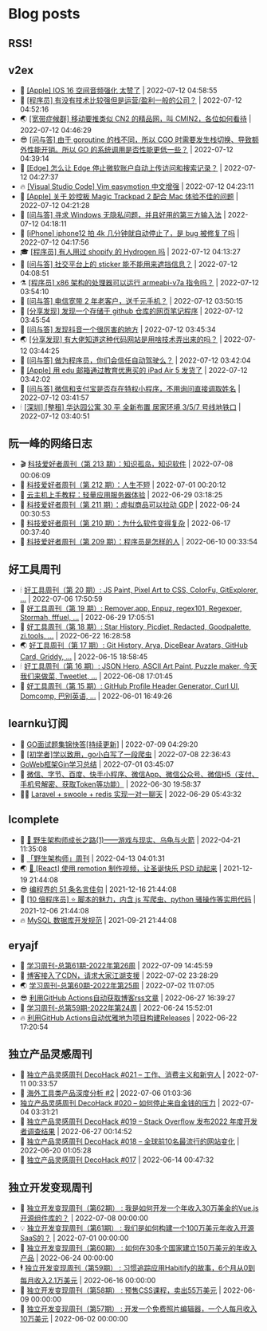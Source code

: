 # Blog posts
## RSS!



## v2ex

<!-- v2ex:START  -->
- 🫶 [[Apple] IOS 16 空间音频强化 太赞了](https://www.v2ex.com/t/865645#reply5) | 2022-07-12 04:58:55 
- 🧰 [[程序员] 有没有技术比较强但是运营/盈利一般的公司？](https://www.v2ex.com/t/865644#reply12) | 2022-07-12 04:52:16 
- 🌏 [[宽带症候群] 移动要推类似 CN2 的精品网，叫 CMIN2，各位如何看待](https://www.v2ex.com/t/865643#reply5) | 2022-07-12 04:46:29 
- 😎 [[问与答] 由于 goroutine 的栈不同，所以 CGO 时需要发生栈切换、导致额外性能开销。所以 GO 的系统调用是否性能更低一些？](https://www.v2ex.com/t/865642#reply0) | 2022-07-12 04:39:14 
- 💂 [[Edge] 怎么让 Edge 停止微软账户自动上传访问和搜索记录？](https://www.v2ex.com/t/865639#reply2) | 2022-07-12 04:27:37 
- 🔥 [[Visual Studio Code] Vim easymotion 中文增强](https://www.v2ex.com/t/865637#reply0) | 2022-07-12 04:23:11 
- 🦅 [[Apple] 关于 妙控板 Magic Trackpad 2 配合 Mac 体验不佳的问题](https://www.v2ex.com/t/865636#reply9) | 2022-07-12 04:21:28 
- 🙉 [[问与答] 寻求 Windows 无隐私问题，并且好用的第三方输入法](https://www.v2ex.com/t/865634#reply4) | 2022-07-12 04:18:11 
- 💫 [[iPhone] iphone12 拍 4k 几分钟就自动停止了，是 bug 被修复了吗](https://www.v2ex.com/t/865633#reply0) | 2022-07-12 04:17:56 
- 🎓 [[程序员] 有人用过 shopify 的 Hydrogen 吗](https://www.v2ex.com/t/865631#reply1) | 2022-07-12 04:13:27 
- 🗽 [[问与答] 社交平台上的 sticker 能不能用来遮挡信息？](https://www.v2ex.com/t/865630#reply1) | 2022-07-12 04:08:51 
- ⚗️ [[程序员] x86 架构的处理器可以运行 armeabi-v7a 指令吗？](https://www.v2ex.com/t/865629#reply5) | 2022-07-12 03:54:10 
- 🦍 [[问与答] 电信宽带 2 年老客户，送千元手机？](https://www.v2ex.com/t/865628#reply7) | 2022-07-12 03:50:15 
- 🤩 [[分享发现] 发现一个存储于 github 仓库的网页笔记程序](https://www.v2ex.com/t/865627#reply0) | 2022-07-12 03:45:54 
- 🙉 [[问与答] 发现抖音一个很厉害的地方](https://www.v2ex.com/t/865626#reply14) | 2022-07-12 03:45:34 
- 🌏 [[分享发现] 有大佬知道这种代码网站是用啥技术弄出来的吗？](https://www.v2ex.com/t/865625#reply3) | 2022-07-12 03:44:25 
- 🐘 [[问与答] 做为程序员，你们会信任自动驾驶么？](https://www.v2ex.com/t/865624#reply32) | 2022-07-12 03:42:04 
- 🧰 [[Apple] 用 edu 邮箱通过教育优惠买的 iPad Air 5 发货了](https://www.v2ex.com/t/865623#reply1) | 2022-07-12 03:42:02 
- 💃 [[问与答] 微信和支付宝是否存在特权小程序，不用询问直接调取姓名](https://www.v2ex.com/t/865622#reply1) | 2022-07-12 03:41:57 
- 🕯 [[深圳] [整租] 华达园公寓 30 平 全新布置 居家环境 3/5/7 号线地铁口](https://www.v2ex.com/t/865621#reply1) | 2022-07-12 03:40:51 <!-- v2ex:END -->

## 阮一峰的网络日志

<!-- ruanyf:START -->
- 🎬 [科技爱好者周刊（第 213 期）：知识孤岛，知识软件](http://www.ruanyifeng.com/blog/2022/07/weekly-issue-213.html) | 2022-07-08 00:06:09 
- 💄 [科技爱好者周刊（第 212 期）：人生不短](http://www.ruanyifeng.com/blog/2022/07/weekly-issue-212.html) | 2022-07-01 00:20:12 
- 🐎 [云主机上手教程：轻量应用服务器体验](http://www.ruanyifeng.com/blog/2022/06/cloud-server-getting-started-tutorial.html) | 2022-06-29 03:18:25 
- 🤔 [科技爱好者周刊（第 211 期）：虚拟商品可以拉动 GDP](http://www.ruanyifeng.com/blog/2022/06/weekly-issue-211.html) | 2022-06-24 00:30:53 
- 🧠 [科技爱好者周刊（第 210 期）：为什么软件变得复杂](http://www.ruanyifeng.com/blog/2022/06/weekly-issue-210.html) | 2022-06-17 00:37:40 
- 🎃 [科技爱好者周刊（第 209 期）：程序员是怎样的人](http://www.ruanyifeng.com/blog/2022/06/weekly-issue-209.html) | 2022-06-10 00:33:54 <!-- ruanyf:END -->

## 好工具周刊

<!-- bestxtools:START -->
- 🕯 [好工具周刊（第 20 期）: JS Paint, Pixel Art to CSS, ColorFu, GitExplorer, ...](https://discuss-cn.bestxtools.com/d/57/1) | 2022-07-06 17:50:59 
- 🦩 [好工具周刊（第 19 期）: Remover.app, Enpuz, regex101, Regexper, Stormah, fffuel, ...](https://discuss-cn.bestxtools.com/d/56/1) | 2022-06-29 17:05:51 
- 🦄 [好工具周刊（第 18 期）: Star History, Picdiet, Redacted, Goodpalette, zi.tools, ...](https://discuss-cn.bestxtools.com/d/47/1) | 2022-06-22 16:28:58 
- 🌏 [好工具周刊（第 17 期）: Git History, Arya, DiceBear Avatars, GitHub Card, Griddy, ...](https://discuss-cn.bestxtools.com/d/43/1) | 2022-06-15 18:58:45 
- 🕯 [好工具周刊（第 16 期）: JSON Hero, ASCII Art Paint, Puzzle maker, 今天我们来做菜, Tweetlet, ...](https://discuss-cn.bestxtools.com/d/42/1) | 2022-06-08 17:01:45 
- 📝 [好工具周刊（第 15 期）: GitHub Profile Header Generator, Curl UI, Domcomp, 巴别英语, ...](https://discuss-cn.bestxtools.com/d/40/1) | 2022-06-01 16:49:26 <!-- bestxtools:END -->


## learnku订阅

<!-- learnku:START -->
- 🦅 [GO面试题集锦快答[持续更新]](https://learnku.com/articles/69250) | 2022-07-09 04:29:20 
- 🦅 [[初学者]学以致用，go小白写了一段爬虫](https://learnku.com/go/t/69522) | 2022-07-08 22:36:43 
-  [GoWeb框架Gin学习总结](https://learnku.com/articles/69259) | 2022-07-01 03:45:07 
- 🌈 [微信、字节、百度、快手小程序、微信App、微信公众号、微信H5（支付、手机号解密、获取Token等功能）](https://learnku.com/articles/69235) | 2022-06-30 19:58:37 
- 🧑‍🏫 [Laravel + swoole + redis 实现一对一聊天](https://learnku.com/articles/69154) | 2022-06-29 05:43:32 <!-- learnku:END -->



## lcomplete

<!-- lcomplete:START -->
- 🫶 [🐒 野生架构师成长之路&lpar;1&rpar;——游戏与现实、乌龟与火箭](http://codelc.com/post/growup/s01/) | 2022-04-21 11:35:08 
- 🧰 [「野生架构师」周刊](http://codelc.com/post/essay/%E9%87%8E%E7%94%9F%E6%9E%B6%E6%9E%84%E5%B8%88%E5%91%A8%E5%88%8A%E4%BB%8B%E7%BB%8D/) | 2022-04-13 04:01:31 
- 🌏 [🎄 [React] 使用 remotion 制作视频，让圣诞快乐 PSD 动起来](http://codelc.com/post/dev/js/remotion/) | 2021-12-19 21:44:08 
- 😎 [编程界的 51 条名言佳句](http://codelc.com/post/dev/thinking/quotes/) | 2021-12-16 21:44:08 
- 💂 [[10 倍程序员] ⭐ 脚本的魅力，内含 js 写爬虫、python 骚操作等实用代码](http://codelc.com/post/dev/10x/script/) | 2021-12-06 21:44:08 
- 🔥 [MySQL 数据库开发规范](http://codelc.com/post/dev/db/mysql_standard/) | 2021-09-21 21:44:08 <!-- lcomplete:END -->

## eryajf

<!-- eryajf:START -->
- 🫶 [学习周刊-总第61期-2022年第26周](https://wiki.eryajf.net/pages/703307/) | 2022-07-09 14:45:59 
- 🧰 [博客接入了CDN，请求大家江湖支援](https://wiki.eryajf.net/pages/5f559d/) | 2022-07-02 23:28:29 
- 🌏 [学习周刊-总第60期-2022年第25周](https://wiki.eryajf.net/pages/bff449/) | 2022-07-02 11:07:05 
- 😎 [利用GitHub Actions自动获取博客rss文章](https://wiki.eryajf.net/pages/1b1ba3/) | 2022-06-27 16:39:27 
- 💂 [学习周刊-总第59期-2022年第24周](https://wiki.eryajf.net/pages/b0bdd0/) | 2022-06-24 15:52:01 
- 🔥 [利用GitHub Actions自动优雅地为项目构建Releases](https://wiki.eryajf.net/pages/f3e878/) | 2022-06-22 17:20:54 <!-- eryajf:END -->



## 独立产品灵感周刊

<!-- DecoHack:START -->
- 🦣 [独立产品灵感周刊 DecoHack #021 – 工作、消费主义和新穷人](https://www.decohack.com/Post/753) | 2022-07-11 00:33:57 
- 🤡 [海外工具类产品深度分析 #2](https://www.decohack.com/Post/746) | 2022-07-06 01:03:36 
-  [独立产品灵感周刊 DecoHack #020 – 如何停止来自金钱的压力](https://www.decohack.com/Post/728) | 2022-07-04 03:31:21 
- 🐲 [独立产品灵感周刊 DecoHack #019 – Stack Overflow 发布2022 年度开发者调查结果](https://www.decohack.com/Post/699) | 2022-06-27 00:14:52 
- 🦅 [独立产品灵感周刊 DecoHack #018 – 全球前10名最流行的网站变化](https://www.decohack.com/Post/680) | 2022-06-20 01:05:28 
- 🧰 [独立产品灵感周刊 DecoHack #017](https://www.decohack.com/Post/663) | 2022-06-14 00:47:32 <!-- DecoHack:END -->

## 独立开发变现周刊

<!-- easyindie:START -->
- 💂 [独立开发变现周刊（第62期） : 我是如何开发一个年收入30万美金的Vue.js开源组件库的？](https://www.ezindie.com/weekly/issue-62) | 2022-07-08 00:00:00 
- 💡 [独立开发变现周刊（第61期） : 我们是如何构建一个100万美元年收入开源SaaS的？](https://www.ezindie.com/weekly/issue-61) | 2022-07-01 00:00:00 
- 🌋 [独立开发变现周刊（第60期） : 如何在30多个国家建立150万美元的年收入产品](https://www.ezindie.com/weekly/issue-60) | 2022-06-24 00:00:00 
- 🕴 [独立开发变现周刊（第59期） : 习惯追踪应用Habitify的故事，6个月从0到每月收入2.1万美元](https://www.ezindie.com/weekly/issue-59) | 2022-06-16 00:00:00 
- 🎊 [独立开发变现周刊（第58期） : 预售CSS课程，卖出55万美元](https://www.ezindie.com/weekly/issue-58) | 2022-06-09 00:00:00 
- 🤔 [独立开发变现周刊（第57期） : 开发一个免费照片编辑器，一个人每月收入10万美元](https://www.ezindie.com/weekly/issue-57) | 2022-06-02 00:00:00 <!-- easyindie:END -->



